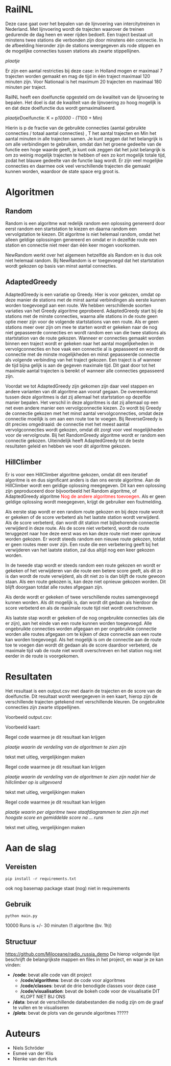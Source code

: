 # RailNL

Deze case gaat over het bepalen van de lijnvoering van intercitytreinen in Nederland. Met lijnvoering wordt de trajecten waarover de treinen gedurende de dag heen en weer rijden bedoelt. Een traject bestaat uit minstens twee stations die verbonden zijn door minstens één connectie. In de afbeelding hieronder zijn de stations weergegeven als rode stippen en de mogelijke connecties tussen stations als zwarte stippellijnen.

*plaatje*

Er zijn een aantal restricties bij deze case: in Holland mogen er maximaal 7 trajecten worden gemaakt en mag de tijd in één traject maximaal 120 minuten zijn. Voor Nationaal is het maximum 20 trajecten en maximaal 180 minuten per traject.

RailNL heeft een doelfunctie opgesteld om de kwaliteit van de lijnvoering te bepalen. Het doel is dat de kwaliteit van de lijnvoering zo hoog mogelijk is en dat deze doelfunctie dus wordt gemaximaliseerd.

*plaatje*Doelfunctie: K = p*10000 - (T*100 + Min)

Hierin is p de fractie van de gebruikte connecties (aantal gebruikte connecties / totaal aantal connecties) , T het aantal trajecten en Min het aantal minuten in alle trajecten samen. Je kunt zeggen dat het belangrijk is om alle verbindingen te gebruiken, omdat dan het groene gedeelte van de functie een hoge waarde geeft, je kunt ook zeggen dat het juist belangrijk is om zo weinig mogelijk trajecten te hebben of een zo kort mogelijk totale tijd, zodat het blauwe gedeelte van de functie laag wordt. Er zijn veel mogelijke connecties en daarmee ook veel verschillende trajecten die gemaakt kunnen worden, waardoor de state space erg groot is.

# Algoritmen

## Random
Random is een algoritme wat redelijk random een oplossing genereerd door eerst random een startstation te kiezen en daarna random een vervolgstation te kiezen. Dit algoritme is niet helemaal random, omdat het alleen geldige oplossingen genereerd en omdat er in dezelfde route een station en connectie niet meer dan één keer mogen voorkomen.

NewRandom werkt over het algemeen hetzelfde als Random en is dus ook niet helemaal random. Bij NewRandom is er toegevoegd dat het startstation wordt gekozen op basis van minst aantal connecties.

## AdaptedGreedy
AdaptedGreedy is een variatie op Greedy. Hier is voor gekozen, omdat op deze manier de stations met de minst aantal verbindingen als eerste kunnen worden toegevoegd aan een route. We hebben verschillende soorten variaties van het Greedy algoritme geprobeerd. AdaptedGreedy start bij de stations met de minste connecties, waarna alle stations in de route geen optie meer zijn voor de volgende startstations van een route. Als er geen stations meer over zijn om mee te starten wordt er gekeken naar de nog niet gepasseerde connecties en wordt random een van die twee stations als startstation van de route gekozen. Wanneer er connecties gemaakt worden binnen een traject wordt er gekeken naar het aantal mogelijkeheden in vervolgconnecties en hoe vaak een connectie al is gepasseerd en wordt de connectie met de minste mogelijkheden en minst gepasseerde connectie als volgende verbinding van het traject gekozen. Een traject is af wanneer de tijd bijna gelijk is aan de gegeven maximale tijd. Dit gaat door tot het maximale aantal trajecten is bereikt of wanneer alle connecties gepasseerd zijn.

Voordat we tot AdaptedGreedy zijn gekomen zijn daar veel stappen en andere varianten van dit algoritme aan vooraf gegaan. De overeenkomst tussen deze algoritmes is dat zij allemaal het startstation op dezelfde manier bepalen. Het verschil in deze algoritmes is dat zij allemaal op een net even andere manier een vervolgconnectie kiezen. Zo wordt bij Greedy de connectie gekozen met het minst aantal vervolgconnecties, omdat deze connectie moeilijk is om aan een route toe te voegen. Bij ReverseGreedy is dit precies omgedraaid: de connectie met het meest aantal vervolgconnecties wordt gekozen, omdat dit zorgt voor veel mogelijkheden voor de vervolgroute. Bij het RandomGreedy algoritme wordt er random een connectie gekozen. Uiteindelijk heeft AdaptedGreedy tot de beste resultaten geleid en hebben we voor dit algoritme gekozen.

## HillClimber
Er is voor een HillClimber algoritme gekozen, omdat dit een iteratief algoritme is en dus significant anders is dan ons eerste algoritme. Aan de HillClimber wordt een geldige oplossing meegegeven. Dit kan een oplossing zijn geproduceerd door bijvoorbeeld het Random algoritme, of AdaptedGreedy algoritme <font color="red">Nog de andere algoritmes toevoegen</font>. Als er geen geldige oplossing wordt meegegeven, krijgt de gebruiker een foutmelding.

Als eerste stap wordt er een random route gekozen en bij deze route wordt er gekeken of de score verbeterd als het laatste station wordt verwijderd. Als de score verbeterd, dan wordt dit station met bijbehorende connectie verwijderd in deze route. Als de score niet verbeterd, wordt 
de route teruggezet naar hoe deze eerst was en kan deze route niet meer opnieuw worden gekozen. Er wordt steeds random een nieuwe route gekozen, totdat er geen routes meer over zijn. Een route die een verbetering geeft bij het verwijderen van het laatste station, zal dus altijd nog een keer gekozen worden.

In de tweede stap wordt er steeds random een route gekozen en wordt er gekeken of het verwijderen van die route een betere score geeft, als dit zo is dan wordt de route verwijderd, als dit niet zo is dan blijft de route gewoon staan. Als een route gekozen is, kan deze niet opnieuw gekozen worden. Dit blijft doorgaan totdat alle routes afgegaan zijn.

Als derde wordt er gekeken of twee verschillende routes samengevoegd kunnen worden. Als dit mogelijk is, dan wordt dit gedaan als hierdoor de score verbeterd en als de maximale route tijd niet wordt overschreven.

Als laatste stap wordt er gekeken of de nog ongebruikte connecties (als die er zijn), aan het einde van een route kunnen worden toegevoegd. Alle ongebruikte connecties worden afgegaan en per ongebruikte connectie worden alle routes afgegaan om te kijken of deze connectie aan een route kan worden toegevoegd. Als het mogelijk is om de connectie aan de route toe te voegen dan wordt dit gedaan als de score daardoor verbeterd, de maximale tijd vab de route niet wordt overschreven en het station nog niet eerder in de route is voorgekomen.

# Resultaten
Het resultaat is een output.csv met daarin de trajecten en de score van de doelfunctie. Dit resultaat wordt weergegeven in een kaart, hierop zijn de verschillende trajecten getekend met verschillende kleuren. De ongebruikte connecties zijn zwarte stippellijnen.

Voorbeeld output.csv:

Voorbeeld kaart:

Regel code waarmee je dit resultaat kan krijgen

*plaatje waarin de verdeling van de algoritmen te zien zijn*

tekst met uitleg, vergelijkingen maken


Regel code waarmee je dit resultaat kan krijgen

*plaatje waarin de verdeling van de algoritmen te zien zijn nadat hier de hillclimber op is uitgevoerd*

tekst met uitleg, vergelijkingen maken


Regel code waarmee je dit resultaat kan krijgen

*plaatje waarin per algoritme twee staafdiagrammen te zien zijn met hoogste score en gemiddelde score na ... runs*

tekst met uitleg, vergelijkingen maken

# Aan de slag

## Vereisten
```
pip install -r requirements.txt
```

ook nog basemap package staat (nog) niet in requirements

## Gebruik
```
python main.py
```

10000 Runs is +/- 30 minuten (1 algoritme (bv. 1h))

## Structuur
https://github.com/Miloceane/radio_russia_demo
De hierop volgende lijst beschrijft de belangrijkste mappen en files in het project, en waar je ze kan vinden:

- **/code**: bevat alle code van dit project
  - **/code/algorithms**: bevat de code voor algoritmes
  - **/code/classes**: bevat de drie benodigde classes voor deze case
  - **/code/visualisation**: bevat de bokeh code voor de visualisatie DIT KLOPT NIET BIJ ONS
- **/data**: bevat de verschillende databestanden die nodig zijn om de graaf te vullen en te visualiseren
- **/plots**: bevat de plots van de gerunde algoritmes ?????

# Auteurs
- Niels Schröder
- Esmeé van der Klis
- Nienke van den Hurk